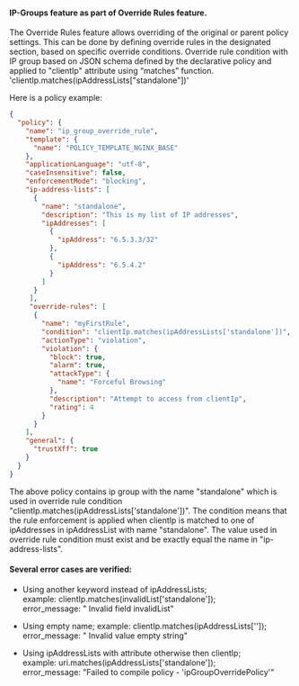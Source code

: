 #### IP-Groups feature as part of Override Rules feature.
The Override Rules feature allows overriding of the original or parent policy settings.
This can be done by defining override rules in the designated section, based on specific override conditions.
Override rule condition with IP group based on JSON schema defined by the declarative policy and applied to "clientIp" attribute using “matches” function.
'clientIp.matches(ipAddressLists["standalone"])'

Here is a policy example:

```json
{ 
  "policy": { 
    "name": "ip_group_override_rule", 
    "template": { 
      "name": "POLICY_TEMPLATE_NGINX_BASE" 
    }, 
    "applicationLanguage": "utf-8", 
    "caseInsensitive": false, 
    "enforcementMode": "blocking", 
    "ip-address-lists": [ 
      { 
        "name": "standalone", 
        "description": "This is my list of IP addresses", 
        "ipAddresses": [ 
          { 
            "ipAddress": "6.5.3.3/32" 
          }, 
          { 
            "ipAddress": "6.5.4.2" 
          } 
        ] 
      } 
     ], 
     "override-rules": [ 
      { 
        "name": "myFirstRule", 
        "condition": "clientIp.matches(ipAddressLists['standalone'])", 
        "actionType": "violation", 
        "violation": { 
          "block": true, 
          "alarm": true, 
          "attackType": { 
            "name": "Forceful Browsing" 
          }, 
          "description": "Attempt to access from clientIp", 
          "rating": 4
        }
      }
    ],
    "general": {
      "trustXff": true
    }
  }
}
```

The above policy contains ip group with the name "standalone" which is used in override rule condition "clientIp.matches(ipAddressLists['standalone'])".
The condition means that the rule enforcement is applied when clientIp is matched to one of ipAddresses in ipAddressList with name "standalone". 
The value used in override rule condition must exist and be exactly equal the name in "ip-address-lists".  

#### Several error cases are verified: 
- Using another keyword instead of ipAddressLists;   
  example: clientIp.matches(invalidList['standalone']);  
  error_message: " Invalid field invalidList" 

- Using empty name; 
  example: clientIp.matches(ipAddressLists['']);  
  error_message: " Invalid value empty string" 

- Using ipAddressLists with attribute otherwise then clientIp;  
  example: uri.matches(ipAddressLists['standalone']);  
  error_message: "Failed to compile policy - 'ipGroupOverridePolicy'" 


 
